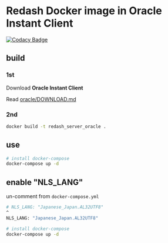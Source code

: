 # Redash Docker image in Oracle Instant Client

[![Codacy Badge](https://api.codacy.com/project/badge/Grade/6cf74b4b23d2499b9ea5528023715734)](https://app.codacy.com/app/snickerjp/redash_oracle?utm_source=github.com&utm_medium=referral&utm_content=snickerjp/redash_oracle&utm_campaign=Badge_Grade_Dashboard)

## build

### 1st

Download **Oracle Instant Client**

Read [oracle/DOWNLOAD.md](oracle/DOWNLOAD.md)

### 2nd

```sh
docker build -t redash_server_oracle .
```

## use

```sh
# install docker-compose
docker-compose up -d
```

## enable "NLS_LANG"

un-comment from `docker-compose.yml`

```sh
# NLS_LANG: "Japanese_Japan.AL32UTF8"
^
NLS_LANG: "Japanese_Japan.AL32UTF8"
```

```sh
# install docker-compose
docker-compose up -d
```
